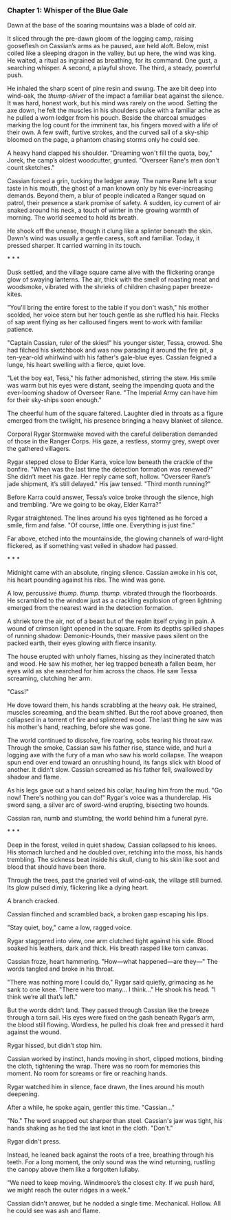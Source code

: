 ### Chapter 1: Whisper of the Blue Gale

Dawn at the base of the soaring mountains was a blade of cold air.

It sliced through the pre-dawn gloom of the logging camp, raising gooseflesh on Cassian’s arms as he paused, axe held aloft. Below, mist coiled like a sleeping dragon in the valley, but up here, the wind was king. He waited, a ritual as ingrained as breathing, for its command. One gust, a searching whisper. A second, a playful shove. The third, a steady, powerful push.

He inhaled the sharp scent of pine resin and swung. The axe bit deep into wind-oak, the *thump-shiver* of the impact a familiar beat against the silence. It was hard, honest work, but his mind was rarely on the wood. Setting the axe down, he felt the muscles in his shoulders pulse with a familiar ache as he pulled a worn ledger from his pouch. Beside the charcoal smudges marking the log count for the imminent tax, his fingers moved with a life of their own. A few swift, furtive strokes, and the curved sail of a sky-ship bloomed on the page, a phantom chasing storms only he could see.

A heavy hand clapped his shoulder. "Dreaming won't fill the quota, boy," Jorek, the camp’s oldest woodcutter, grunted. "Overseer Rane's men don't count sketches."

Cassian forced a grin, tucking the ledger away. The name Rane left a sour taste in his mouth, the ghost of a man known only by his ever-increasing demands. Beyond them, a blur of people indicated a Ranger squad on patrol, their presence a stark promise of safety. A sudden, icy current of air snaked around his neck, a touch of winter in the growing warmth of morning. The world seemed to hold its breath.

He shook off the unease, though it clung like a splinter beneath the skin. Dawn's wind was usually a gentle caress, soft and familiar. Today, it pressed sharper. It carried warning in its touch.

\* \* \*

Dusk settled, and the village square came alive with the flickering orange glow of swaying lanterns. The air, thick with the smell of roasting meat and woodsmoke, vibrated with the shrieks of children chasing paper breeze-kites.

"You'll bring the entire forest to the table if you don't wash," his mother scolded, her voice stern but her touch gentle as she ruffled his hair. Flecks of sap went flying as her calloused fingers went to work with familiar patience.

"Captain Cassian, ruler of the skies!" his younger sister, Tessa, crowed. She had filched his sketchbook and was now parading it around the fire pit, a ten-year-old whirlwind with his father's gale-blue eyes. Cassian feigned a lunge, his heart swelling with a fierce, quiet love.

"Let the boy eat, Tess," his father admonished, stirring the stew. His smile was warm but his eyes were distant, seeing the impending quota and the ever-looming shadow of Overseer Rane. "The Imperial Army can have him for their sky-ships soon enough."

The cheerful hum of the square faltered. Laughter died in throats as a figure emerged from the twilight, his presence bringing a heavy blanket of silence.

Corporal Rygar Stormwake moved with the careful deliberation demanded of those in the Ranger Corps. His gaze, a restless, stormy grey, swept over the gathered villagers. 

Rygar stepped close to Elder Karra, voice low beneath the crackle of the bonfire. "When was the last time the detection formation was renewed?" She didn’t meet his gaze. Her reply came soft, hollow. "Overseer Rane’s jade shipment, it’s still delayed." His jaw tensed. "Third month running?"

Before Karra could answer, Tessa’s voice broke through the silence, high and trembling. “Are we going to be okay, Elder Karra?”

Rygar straightened. The lines around his eyes tightened as he forced a smile, firm and false. "Of course, little one. Everything is just fine."

Far above, etched into the mountainside, the glowing channels of ward-light flickered, as if something vast veiled in shadow had passed.

\* \* \*

Midnight came with an absolute, ringing silence. Cassian awoke in his cot, his heart pounding against his ribs. The wind was gone.

A low, percussive *thump. thump. thump.* vibrated through the floorboards. He scrambled to the window just as a crackling explosion of green lightning emerged from the nearest ward in the detection formation.

A shriek tore the air, not of a beast but of the realm itself crying in pain. A wound of crimson light opened in the square. From its depths spilled shapes of running shadow: Demonic-Hounds, their massive paws silent on the packed earth, their eyes glowing with fierce insanity.

The house erupted with unholy flames, hissing as they incinerated thatch and wood. He saw his mother, her leg trapped beneath a fallen beam, her eyes wild as she searched for him across the chaos. He saw Tessa screaming, clutching her arm.

"Cass!"

He dove toward them, his hands scrabbling at the heavy oak. He strained, muscles screaming, and the beam shifted. But the roof above groaned, then collapsed in a torrent of fire and splintered wood. The last thing he saw was his mother's hand, reaching, before she was gone.

The world continued to dissolve, fire roaring, sobs tearing his throat raw. Through the smoke, Cassian saw his father rise, stance wide, and hurl a logging axe with the fury of a man who saw his world collapse. The weapon spun end over end toward an onrushing hound, its fangs slick with blood of another. It didn't slow. Cassian screamed as his father fell, swallowed by shadow and flame.

As his legs gave out a hand seized his collar, hauling him from the mud. "Go now! There's nothing you can do!" Rygar's voice was a thunderclap. His sword sang, a silver arc of sword-wind erupting, bisecting two hounds.

Cassian ran, numb and stumbling, the world behind him a funeral pyre.

\* \* \*

Deep in the forest, veiled in quiet shadow, Cassian collapsed to his knees. His stomach lurched and he doubled over, retching into the moss, his hands trembling. The sickness beat inside his skull, clung to his skin like soot and blood that should have been there.

Through the trees, past the gnarled veil of wind-oak, the village still burned. Its glow pulsed dimly, flickering like a dying heart.

A branch cracked.

Cassian flinched and scrambled back, a broken gasp escaping his lips.

"Stay quiet, boy," came a low, ragged voice.

Rygar staggered into view, one arm clutched tight against his side. Blood soaked his leathers, dark and thick. His breath rasped like torn canvas.

Cassian froze, heart hammering. "How—what happened—are they—" The words tangled and broke in his throat.

"There was nothing more I could do," Rygar said quietly, grimacing as he sank to one knee. "There were too many… I think…" He shook his head. "I think we’re all that’s left."

But the words didn’t land. They passed through Cassian like the breeze through a torn sail. His eyes were fixed on the gash beneath Rygar’s arm, the blood still flowing. Wordless, he pulled his cloak free and pressed it hard against the wound.

Rygar hissed, but didn’t stop him.

Cassian worked by instinct, hands moving in short, clipped motions, binding the cloth, tightening the wrap. There was no room for memories this moment. No room for screams or fire or reaching hands.

Rygar watched him in silence, face drawn, the lines around his mouth deepening.

After a while, he spoke again, gentler this time. "Cassian..."

"No." The word snapped out sharper than steel. Cassian's jaw was tight, his hands shaking as he tied the last knot in the cloth. "Don't."

Rygar didn't press.

Instead, he leaned back against the roots of a tree, breathing through his teeth. For a long moment, the only sound was the wind returning, rustling the canopy above them like a forgotten lullaby.

"We need to keep moving. Windmoore’s the closest city. If we push hard, we might reach the outer ridges in a week."

Cassian didn’t answer, but he nodded a single time. Mechanical. Hollow. All he could see was ash and flame.
